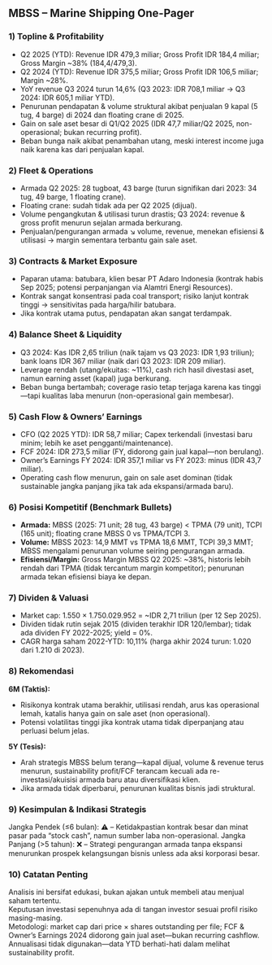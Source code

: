 ## MBSS – Marine Shipping One-Pager

### 1) Topline & Profitability
- Q2 2025 (YTD): Revenue IDR 479,3 miliar; Gross Profit IDR 184,4 miliar; Gross Margin ~38% (184,4/479,3).
- Q2 2024 (YTD): Revenue IDR 375,5 miliar; Gross Profit IDR 106,5 miliar; Margin ~28%.
- YoY revenue Q3 2024 turun 14,6% (Q3 2023: IDR 708,1 miliar → Q3 2024: IDR 605,1 miliar YTD).
- Penurunan pendapatan & volume struktural akibat penjualan 9 kapal (5 tug, 4 barge) di 2024 dan floating crane di 2025.
- Gain on sale aset besar di Q1/Q2 2025 (IDR 47,7 miliar/Q2 2025, non-operasional; bukan recurring profit).
- Beban bunga naik akibat penambahan utang, meski interest income juga naik karena kas dari penjualan kapal.

### 2) Fleet & Operations
- Armada Q2 2025: 28 tugboat, 43 barge (turun signifikan dari 2023: 34 tug, 49 barge, 1 floating crane).
- Floating crane: sudah tidak ada per Q2 2025 (dijual).
- Volume pengangkutan & utilisasi turun drastis; Q3 2024: revenue & gross profit menurun sejalan armada berkurang.
- Penjualan/pengurangan armada ↘ volume, revenue, menekan efisiensi & utilisasi → margin sementara terbantu gain sale aset.

### 3) Contracts & Market Exposure
- Paparan utama: batubara, klien besar PT Adaro Indonesia (kontrak habis Sep 2025; potensi perpanjangan via Alamtri Energi Resources).
- Kontrak sangat konsentrasi pada coal transport; risiko lanjut kontrak tinggi → sensitivitas pada harga/hilir batubara.
- Jika kontrak utama putus, pendapatan akan sangat terdampak.

### 4) Balance Sheet & Liquidity
- Q3 2024: Kas IDR 2,65 triliun (naik tajam vs Q3 2023: IDR 1,93 triliun); bank loans IDR 367 miliar (naik dari Q3 2023: IDR 209 miliar).
- Leverage rendah (utang/ekuitas: ~11%), cash rich hasil divestasi aset, namun earning asset (kapal) juga berkurang.
- Beban bunga bertambah; coverage rasio tetap terjaga karena kas tinggi—tapi kualitas laba menurun (non-operasional gain membesar).

### 5) Cash Flow & Owners’ Earnings
- CFO (Q2 2025 YTD): IDR 58,7 miliar; Capex terkendali (investasi baru minim; lebih ke aset pengganti/maintenance).
- FCF 2024: IDR 273,5 miliar (FY, didorong gain jual kapal—non berulang).
- Owner’s Earnings FY 2024: IDR 357,1 miliar vs FY 2023: minus (IDR 43,7 miliar).
- Operating cash flow menurun, gain on sale aset dominan (tidak sustainable jangka panjang jika tak ada ekspansi/armada baru).

### 6) Posisi Kompetitif (Benchmark Bullets)
- **Armada:** MBSS (2025: 71 unit; 28 tug, 43 barge) < TPMA (79 unit), TCPI (165 unit); floating crane MBSS 0 vs TPMA/TCPI 3.
- **Volume:** MBSS 2023: 14,9 MMT vs TPMA 18,6 MMT, TCPI 39,3 MMT; MBSS mengalami penurunan volume seiring pengurangan armada.
- **Efisiensi/Margin:** Gross Margin MBSS Q2 2025: ~38%, historis lebih rendah dari TPMA (tidak tercantum margin kompetitor); penurunan armada tekan efisiensi biaya ke depan.

### 7) Dividen & Valuasi
- Market cap: 1.550 × 1.750.029.952 = ~IDR 2,71 triliun (per 12 Sep 2025).
- Dividen tidak rutin sejak 2015 (dividen terakhir IDR 120/lembar); tidak ada dividen FY 2022-2025; yield = 0%.
- CAGR harga saham 2022-YTD: 10,11% (harga akhir 2024 turun: 1.020 dari 1.210 di 2023).

### 8) Rekomendasi
**6M (Taktis):**
- Risikonya kontrak utama berakhir, utilisasi rendah, arus kas operasional lemah, katalis hanya gain on sale aset (non operasional).
- Potensi volatilitas tinggi jika kontrak utama tidak diperpanjang atau perluasi belum jelas.

**5Y (Tesis):**
- Arah strategis MBSS belum terang—kapal dijual, volume & revenue terus menurun, sustainability profit/FCF terancam kecuali ada re-investasi/akuisisi armada baru atau diversifikasi klien.
- Jika armada tidak diperbarui, penurunan kualitas bisnis jadi struktural.

### 9) Kesimpulan & Indikasi Strategis
Jangka Pendek (≤6 bulan): ⚠️ – Ketidakpastian kontrak besar dan minat pasar pada “stock cash”, namun sumber laba non-operasional.
Jangka Panjang (>5 tahun): ❌ – Strategi pengurangan armada tanpa ekspansi menurunkan prospek kelangsungan bisnis unless ada aksi korporasi besar.

### 10) Catatan Penting
Analisis ini bersifat edukasi, bukan ajakan untuk membeli atau menjual saham tertentu.  
Keputusan investasi sepenuhnya ada di tangan investor sesuai profil risiko masing-masing.  
Metodologi: market cap dari price × shares outstanding per file; FCF & Owner’s Earnings 2024 didorong gain jual aset—bukan recurring cashflow. Annualisasi tidak digunakan—data YTD berhati-hati dalam melihat sustainability profit.